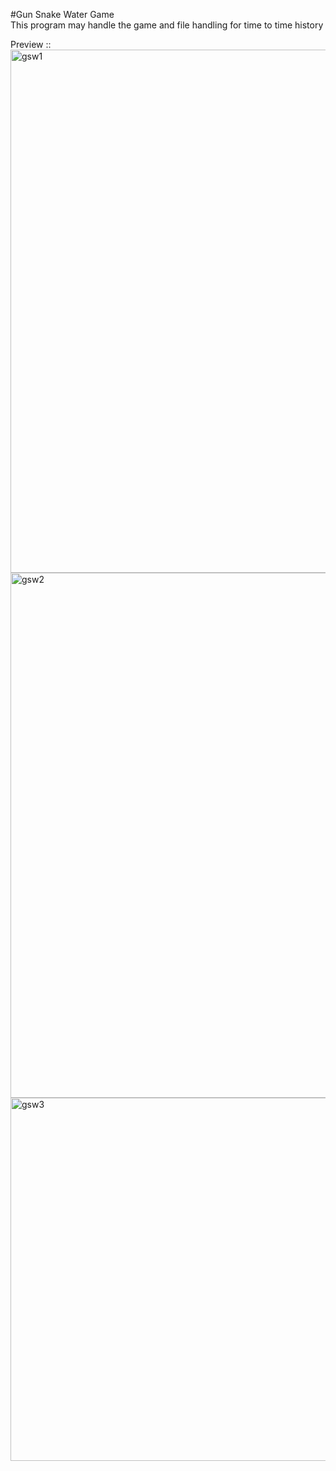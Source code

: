 #Gun Snake Water Game<br>
This program may handle the game and file handling for time to time history<br>

Preview ::<br>
<img width="622" height="837" alt="gsw1" src="https://github.com/user-attachments/assets/9147eac3-1d30-4f45-a667-78aefb50d802" /><br>
<img width="557" height="840" alt="gsw2" src="https://github.com/user-attachments/assets/f9e7871e-7ec0-45f4-bc9b-9801d9e47936" /><br>
<img width="695" height="581" alt="gsw3" src="https://github.com/user-attachments/assets/82eadf38-daf9-4116-9dba-13bbfb54930b" /><br>
